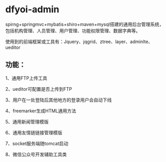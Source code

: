 # dfyoi-admin
spirng+springmvc+mybatis+shiro+maven+mysql搭建的通用后台管理系统，包括机构管理、人员管理、用户管理、功能权限管理、数据字典等。

使用到的前端框架或工具有：Jquery、jqgrid、ztree、layer、adminlte、ueditor

## 功能： 
1、通用FTP上传工具  

2、ueditor可配置是否上传到FTP   

3、用户在一处登陆后其他地方的登录用户会自动下线  

4、freemarker生成HTML通用方法  

5、通用新闻管理模版  

6、通用友情链链接管理模版  

7、socket服务端随tomcat启动  

8、微信公众号开发辅助工具类
